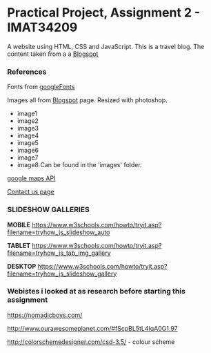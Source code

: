 
# Practical Project, Assignment 2 - IMAT34209
A website using HTML, CSS and JavaScript. This is a travel blog. The content taken from a 
a [Blogspot](http://stephfliessolo.blogspot.co.uk/?m=1)

### References

Fonts from [googleFonts](https://fonts.google.com/)

Images all from [Blogspot](http://stephfliessolo.blogspot.co.uk/?m=1) page.
Resized with photoshop.
- image1
- image2
- image3
- image4
- image5
- image6
- image7
- image8
Can be found in the 'images' folder. 

[google maps API](https://www.youtube.com/watch?v=Zxf1mnP5zcw&t=550s)

[Contact us page](https://codepen.io/wgnr/pen/iwDIh)

### SLIDESHOW GALLERIES

**MOBILE**
https://www.w3schools.com/howto/tryit.asp?filename=tryhow_js_slideshow_auto

**TABLET**
https://www.w3schools.com/howto/tryit.asp?filename=tryhow_js_tab_img_gallery

**DESKTOP**
https://www.w3schools.com/howto/tryit.asp?filename=tryhow_js_slideshow_gallery

### Webistes i looked at as research before starting this assignment 

https://nomadicboys.com/

http://www.ourawesomeplanet.com/#fScpBL5tL4IqA0G1.97

http://colorschemedesigner.com/csd-3.5/ - colour scheme